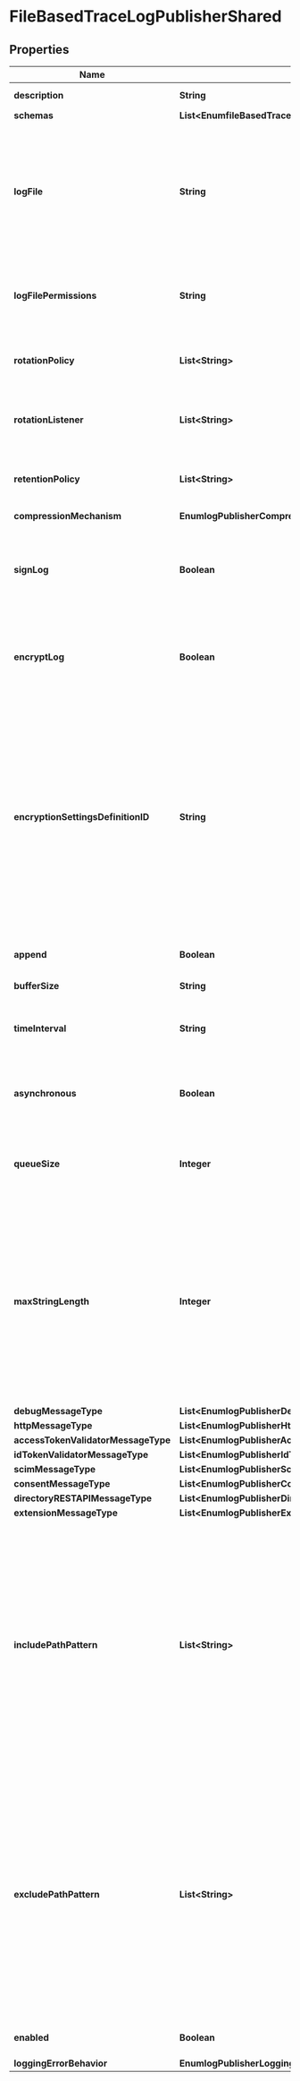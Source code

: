 

# FileBasedTraceLogPublisherShared


## Properties

| Name | Type | Description | Notes |
|------------ | ------------- | ------------- | -------------|
|**description** | **String** | A description for this Log Publisher |  [optional] |
|**schemas** | **List&lt;EnumfileBasedTraceLogPublisherSchemaUrn&gt;** |  |  |
|**logFile** | **String** | The file name to use for the log files generated by the File Based Trace Log Publisher. The path to the file can be specified either as relative to the server root or as an absolute path. |  |
|**logFilePermissions** | **String** | The UNIX permissions of the log files created by this File Based Trace Log Publisher. |  [optional] |
|**rotationPolicy** | **List&lt;String&gt;** | The rotation policy to use for the File Based Trace Log Publisher . |  [optional] |
|**rotationListener** | **List&lt;String&gt;** | A listener that should be notified whenever a log file is rotated out of service. |  [optional] |
|**retentionPolicy** | **List&lt;String&gt;** | The retention policy to use for the File Based Trace Log Publisher . |  [optional] |
|**compressionMechanism** | **EnumlogPublisherCompressionMechanismProp** |  |  [optional] |
|**signLog** | **Boolean** | Indicates whether the log should be cryptographically signed so that the log content cannot be altered in an undetectable manner. |  [optional] |
|**encryptLog** | **Boolean** | Indicates whether log files should be encrypted so that their content is not available to unauthorized users. |  [optional] |
|**encryptionSettingsDefinitionID** | **String** | Specifies the ID of the encryption settings definition that should be used to encrypt the data. If this is not provided, the server&#39;s preferred encryption settings definition will be used. The \&quot;encryption-settings list\&quot; command can be used to obtain a list of the encryption settings definitions available in the server. |  [optional] |
|**append** | **Boolean** | Specifies whether to append to existing log files. |  [optional] |
|**bufferSize** | **String** | Specifies the log file buffer size. |  [optional] |
|**timeInterval** | **String** | Specifies the interval at which to check whether the log files need to be rotated. |  [optional] |
|**asynchronous** | **Boolean** | Indicates whether the Writer Based Trace Log Publisher will publish records asynchronously. |  [optional] |
|**queueSize** | **Integer** | The maximum number of log records that can be stored in the asynchronous queue. |  [optional] |
|**maxStringLength** | **Integer** | Specifies the maximum number of characters that may be included in any string in a log message before that string is truncated and replaced with a placeholder indicating the number of characters that were omitted. This can help prevent extremely long log messages from being written. |  [optional] |
|**debugMessageType** | **List&lt;EnumlogPublisherDebugMessageTypeProp&gt;** |  |  [optional] |
|**httpMessageType** | **List&lt;EnumlogPublisherHttpMessageTypeProp&gt;** |  |  [optional] |
|**accessTokenValidatorMessageType** | **List&lt;EnumlogPublisherAccessTokenValidatorMessageTypeProp&gt;** |  |  [optional] |
|**idTokenValidatorMessageType** | **List&lt;EnumlogPublisherIdTokenValidatorMessageTypeProp&gt;** |  |  [optional] |
|**scimMessageType** | **List&lt;EnumlogPublisherScimMessageTypeProp&gt;** |  |  [optional] |
|**consentMessageType** | **List&lt;EnumlogPublisherConsentMessageTypeProp&gt;** |  |  [optional] |
|**directoryRESTAPIMessageType** | **List&lt;EnumlogPublisherDirectoryRESTAPIMessageTypeProp&gt;** |  |  [optional] |
|**extensionMessageType** | **List&lt;EnumlogPublisherExtensionMessageTypeProp&gt;** |  |  [optional] |
|**includePathPattern** | **List&lt;String&gt;** | Specifies a set of HTTP request URL paths to determine whether log messages are included for a HTTP request. Log messages are included for a HTTP request if the request path does not match any exclude-path-pattern, and the request path does match an include-path-pattern (or no include-path-pattern is specified). |  [optional] |
|**excludePathPattern** | **List&lt;String&gt;** | Specifies a set of HTTP request URL paths to determine whether log messages are excluded for a HTTP request. Log messages are included for a HTTP request if the request path does not match any exclude-path-pattern, and the request path does match an include-path-pattern (or no include-path-pattern is specified). |  [optional] |
|**enabled** | **Boolean** | Indicates whether the Log Publisher is enabled for use. |  |
|**loggingErrorBehavior** | **EnumlogPublisherLoggingErrorBehaviorProp** |  |  [optional] |



